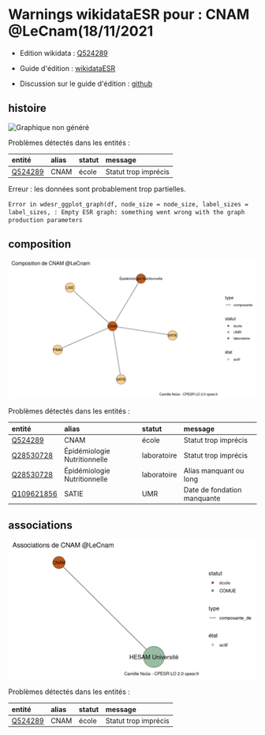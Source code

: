 Warnings wikidataESR pour : CNAM @LeCnam(18/11/2021
================

- Edition wikidata : [Q524289](https://www.wikidata.org/wiki/Q524289)
- Guide d'édition : [wikidataESR](https://github.com/cpesr/wikidataESR/)

- Discussion sur le guide d'édition : [github](https://github.com/cpesr/wikidataESR/issues)



## histoire 

![Graphique non généré](Q524289-histoire.png) 

Problèmes détectés dans les entités :

|entité                                           |alias |statut |message              |
|:------------------------------------------------|:-----|:------|:--------------------|
|[Q524289](https://www.wikidata.org/wiki/Q524289) |CNAM  |école  |Statut trop imprécis |

 


Erreur : les données sont probablement trop partielles.
```
Error in wdesr_ggplot_graph(df, node_size = node_size, label_sizes = label_sizes, : Empty ESR graph: something went wrong with the graph production parameters

``` 



## composition 

![Graphique non généré](Q524289-composition.png) 

Problèmes détectés dans les entités :

|entité                                                 |alias                        |statut      |message                     |
|:------------------------------------------------------|:----------------------------|:-----------|:---------------------------|
|[Q524289](https://www.wikidata.org/wiki/Q524289)       |CNAM                         |école       |Statut trop imprécis        |
|[Q28530728](https://www.wikidata.org/wiki/Q28530728)   |Épidémiologie Nutritionnelle |laboratoire |Statut trop imprécis        |
|[Q28530728](https://www.wikidata.org/wiki/Q28530728)   |Épidémiologie Nutritionnelle |laboratoire |Alias manquant ou long      |
|[Q109621856](https://www.wikidata.org/wiki/Q109621856) |SATIE                        |UMR         |Date de fondation manquante |

 



## associations 

![Graphique non généré](Q524289-associations.png) 

Problèmes détectés dans les entités :

|entité                                           |alias |statut |message              |
|:------------------------------------------------|:-----|:------|:--------------------|
|[Q524289](https://www.wikidata.org/wiki/Q524289) |CNAM  |école  |Statut trop imprécis |

 

